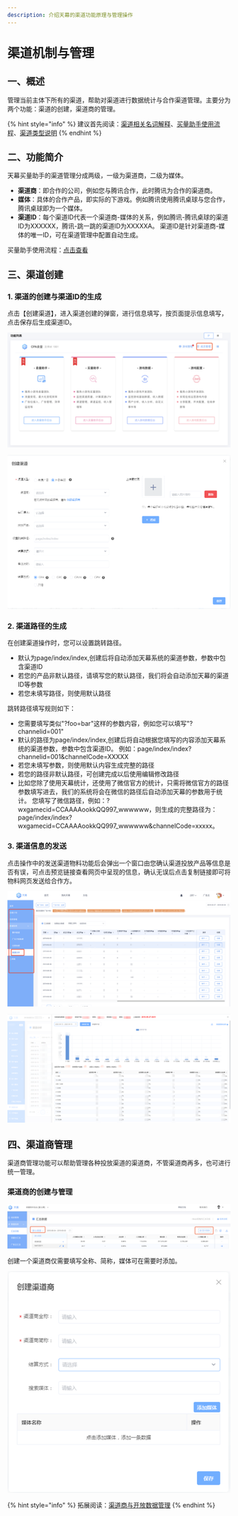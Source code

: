```yaml
---
description: 介绍天幕的渠道功能原理与管理操作
---
```


# 渠道机制与管理

## 一、概述

管理当前主体下所有的渠道，帮助对渠道进行数据统计与合作渠道管理。主要分为两个功能：渠道的创建，渠道商的管理。

{% hint style="info" %}
建议首先阅读：[渠道相关名词解释](https://doc.skysriver.com/glossary#3-mai-liang-zhu-shou)、[买量助手使用流程](./#yi-shi-yong-liu-cheng)、[渠道类型说明](../channe_type.md)
{% endhint %}

## 二、功能简介

天幕买量助手的渠道管理分成两级，一级为渠道商，二级为媒体。

* **渠道商**：即合作的公司，例如您与腾讯合作，此时腾讯为合作的渠道商。
* **媒体**：具体的合作产品，即实际的下游戏。例如腾讯使用腾讯桌球与您合作，腾讯桌球即为一个媒体。
* **渠道ID**：每个渠道ID代表一个渠道商-媒体的关系，例如腾讯-腾讯桌球的渠道ID为XXXXXX，腾讯-跳一跳的渠道ID为XXXXXA。 渠道ID是针对渠道商-媒体的唯一ID，可在渠道管理中配置自动生成。

买量助手使用流程：[点击查看](https://cdn.kuaiyugo.com/tianmu/cms/2019-10-18_a5175a00f16611e9aa8c2517a70a9608.jpg)

## 三、渠道创建

### 1. 渠道的创建与渠道ID的生成

点击【创建渠道】，进入渠道创建的弹窗，进行信息填写，按页面提示信息填写，点击保存后生成渠道ID。

![&#x6E20;&#x9053;&#x7BA1;&#x7406;&#x5217;&#x8868;](../../.gitbook/assets/image%20%2869%29.png)

![&#x521B;&#x5EFA;&#x6E20;&#x9053;&#x64CD;&#x4F5C;&#x5F39;&#x7A97;](../../.gitbook/assets/image%20%286%29.png)

### 2. 渠道路径的生成

在创建渠道操作时，您可以设置跳转路径。

*  默认为page/index/index,创建后将自动添加天幕系统的渠道参数，参数中包含渠道ID
* 若您的产品非默认路径，请填写您的默认路径，我们将会自动添加天幕的渠道ID等参数
* 若您未填写路径，则使用默认路径

跳转路径填写规则如下：

* 您需要填写类似"?foo=bar"这样的参数内容，例如您可以填写"?channelid=001"
* 默认的路径为page/index/index,创建后将自动根据您填写的内容添加天幕系统的渠道参数，参数中包含渠道ID。 例如：page/index/index?channelid=001&channelCode=XXXXX
* 若您未填写参数，则使用默认内容生成完整的路径
* 若您的路径非默认路径，可创建完成以后使用编辑修改路径
* 比如您除了使用天幕统计，还使用了微信官方的统计，只需将微信官方的路径参数填写进去，我们的系统将会在微信的路径后自动添加天幕的参数用于统计。 您填写了微信路径，例如：?wxgamecid=CCAAAAookkQQ997\_wwwwww，则生成的完整路径为：page/index/index?wxgamecid=CCAAAAookkQQ997\_wwwwww&channelCode=xxxxx。

### 3. 渠道信息的发送

点击操作中的发送渠道物料功能后会弹出一个窗口由您确认渠道投放产品等信息是否有误，可点击预览链接查看网页中呈现的信息，确认无误后点击复制链接即可将物料网页发送给合作方。

![&#x53D1;&#x9001;&#x6E20;&#x9053;&#x7269;&#x6599;&#x529F;&#x80FD;&#x5165;&#x53E3;](../../.gitbook/assets/image%20%28101%29.png)

![&#x786E;&#x8BA4;&#x7269;&#x6599;&#x4FE1;&#x606F;](../../.gitbook/assets/image%20%28229%29.png)

## 四、渠道商管理

渠道商管理功能可以帮助管理各种投放渠道的渠道商，不管渠道商再多，也可进行统一管理。

### 渠道商的创建与管理

![](../../.gitbook/assets/image%20%28267%29.png)

创建一个渠道商仅需要填写全称、简称，媒体可在需要时添加。

![&#x521B;&#x5EFA;&#x6E20;&#x9053;&#x5546;](../../.gitbook/assets/image.png)

{% hint style="info" %}
拓展阅读：[渠道商与开放数据管理](https://doc.skysriver.com/channel/main-features/distributor)
{% endhint %}

